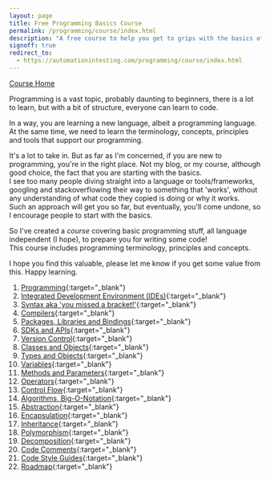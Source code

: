 ```yaml
---
layout: page
title: Free Programming Basics Course
permalink: /programming/course/index.html
description: "A free course to help you get to grips with the basics of Programming"
signoff: true
redirect_to:
  - https://automationintesting.com/programming/course/index.html
---
```

[Course Home](../course)

Programming is a vast topic, probably daunting to beginners, there is a lot to learn, but with a bit of structure, everyone can learn to code.

In a way, you are learning a new language, albeit a programming language.  
At the same time, we need to learn the terminology, concepts, principles and tools that support our programming.

It's a lot to take in. But as far as I'm concerned, if you are new to programming, you're in the right place. Not my blog, or my course, although good choice, the fact that you are starting with the basics.  
I see too many people diving straight into a language or tools/frameworks, googling and stackoverflowing their way to something that 'works', without any understanding of what code they copied is doing or why it works.  
Such an approach will get you so far, but eventually, you'll come undone, so I encourage people to start with the basics.

So I've created a *course* covering basic programming stuff, all language independent (I hope), to prepare you for writing some code!  
This course includes programming terminology, principles and concepts.

I hope you find this valuable, please let me know if you get some value from this. Happy learning.

1. [Programming](/programming/lessons/programming){:target="_blank"}
2. [Integrated Development Environment \(IDEs\)](/programming/lessons/ides){:target="_blank"}
3. [Syntax aka 'you missed a bracket!'](/programming/lessons/syntax){:target="_blank"}
4. [Compilers](/programming/lessons/compilers){:target="_blank"}
5. [Packages, Libraries and Bindings](/programming/lessons/packagesandlibraries){:target="_blank"}
6. [SDKs and APIs](/programming/lessons/sdksapis){:target="_blank"}
7. [Version Control](/programming/lessons/versioncontrol){:target="_blank"}
8. [Classes and Objects](/programming/lessons/classesandobjects){:target="_blank"}
9. [Types and Objects](/programming/lessons/typesandobjects){:target="_blank"}
10. [Variables](/programming/lessons/variables){:target="_blank"}
11. [Methods and Parameters](/programming/lessons/methodsandparameters){:target="_blank"}
12. [Operators](/programming/lessons/operators){:target="_blank"}
13. [Control Flow](/programming/lessons/controlflow){:target="_blank"}
14. [Algorithms, Big-O-Notation](/programming/lessons/algorithms-big-o-notation){:target="_blank"} 
15. [Abstraction](/programming/lessons/abstraction){:target="_blank"}
16. [Encapsulation](/programming/lessons/encapsulation){:target="_blank"}
17. [Inheritance](/programming/lessons/inheritance){:target="_blank"}
18. [Polymorphism](/programming/lessons/polymorphism){:target="_blank"}
19. [Decomposition](/programming/lessons/decomposition){:target="_blank"}
20. [Code Comments](/programming/lessons/codecomments){:target="_blank"}
21. [Code Style Guides](/programming/lessons/codestyleguide){:target="_blank"}
22. [Roadmap](/programming/lessons/roadmap){:target="_blank"}